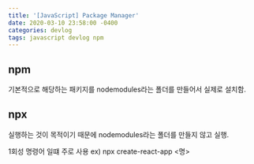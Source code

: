 ```yaml
---
title: '[JavaScript] Package Manager'
date: 2020-03-10 23:58:00 -0400
categories: devlog
tags: javascript devlog npm
---
```


## npm
기본적으로 해당하는 패키지를 nodemodules라는 폴더를 만들어서 실제로 설치함.

## npx
실행하는 것이 목적이기 때문에 nodemodules라는 폴더를 만들지 않고 실행.

1회성 명령어 일떄 주로 사용
ex) npx create-react-app <명>